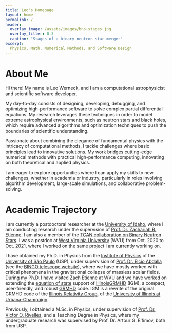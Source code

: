 ```yaml
---
title: Leo's Homepage
layout: home
permalink: /
header:
  overlay_image: /assets/images/bns-stages.jpg
  overlay_filter: 0.3
  caption: "Stages of a binary neutron star merger"
excerpt:
  Physics, Math, Numerical Methods, and Software Design
---
```


# About Me
Hi there! My name is Leo Werneck, and I am a computational astrophysicist and scientific software developer.

My day-to-day consists of designing, developing, debugging, and optimizing high-performance software to solve complex partial differential equations. My research leverages these techniques in order to model extreme astrophysical environments, such as neutron stars and black holes, which require advanced algorithms and optimization techniques to push the boundaries of scientific understanding.

Passionate about combining the elegance of fundamental physics with the intricacy of computational methods, I tackle challenges where basic principles lead to innovative solutions. My work bridges cutting-edge numerical methods with practical high-performance computing, innovating on both theoretical and applied physics.

I am eager to explore opportunities where I can apply my skills to new challenges, whether in academia or industry, particularly in roles involving algorithm development, large-scale simulations, and collaborative problem-solving.

# Academic Trajectory
I am currently a postdoctoral researcher at the [University of Idaho](https://www.wvu.edu/), where I am conducting research under the supervision of [Prof. Dr. Zachariah B. Etienne](http://astro.phys.wvu.edu/zetienne/). I am also a member of the [TCAN collaboration on Binary Neutron Stars](http://compact-binaries.org/). I was a postdoc at [West Virginia University](https://www.wvu.edu) (WVU) from Oct. 2020 to Oct. 2021, where I worked on the same project I am currently working on.

I have obtained my Ph.D. in Physics from the [Institute of Physics](http://portal.if.usp.br/) of the [University of São Paulo](https://www.usp.br/) (USP), under supervision of [Prof. Dr. Elcio Abdalla](http://fma.if.usp.br/~eabdalla/) (see the [BINGO telescope website](https://www.bingotelescope.org/en/)), where we have mostly worked with critical phenomena in the gravitational collapse of massless scalar fields. During my Ph.D. I have visited Zach Etienne at WVU and we have worked on extending the [equation of state](https://en.wikipedia.org/wiki/Equation_of_state) support of [IllinoisGRMHD](https://github.com/zachetienne/nrpytutorial/tree/master/IllinoisGRMHD) (IGM), a compact, user-friendly, and robust [GRMHD](https://en.wikipedia.org/wiki/Magnetohydrodynamics) code. IGM is a rewrite of the original GRMHD code of the [Illinois Relativity Group](http://research.physics.illinois.edu/CTA/IRG/), of the [University of Illinois at Urbana-Champaign](https://illinois.edu/).

Previously, I obtained a M.Sc. in Physics, under supervision of [Prof. Dr. Victor O. Rivelles](https://fma.if.usp.br/~rivelles/), and a Teaching Degree in Physics, where my undergraduate research was supervised by Prof. Dr. Artour G. Elfimov, both from USP.
